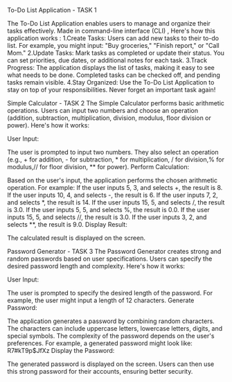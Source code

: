 To-Do List Application - TASK 1

The To-Do List Application enables users to manage and organize their tasks effectively. Made in command-line interface (CLI) , Here's how this application works :
   1.Create Tasks:
            Users can add new tasks to their to-do list.
            For example, you might input: "Buy groceries," "Finish report," or "Call Mom."
   2.Update Tasks:
            Mark tasks as completed or update their status.
            You can set priorities, due dates, or additional notes for each task.
   3.Track Progress:
            The application displays the list of tasks, making it easy to see what needs to be done.
            Completed tasks can be checked off, and pending tasks remain visible.
   4.Stay Organized:
            Use the To-Do List Application to stay on top of your responsibilities.
            Never forget an important task again!

Simple Calculator - TASK 2
The Simple Calculator performs basic arithmetic operations. Users can input two numbers and choose an operation (addition, subtraction, multiplication, division, modulus, floor division or power). Here's how it works:

User Input:

The user is prompted to input two numbers.
They also select an operation (e.g., + for addition, - for subtraction, * for multiplication, / for division,% for modulus,// for floor division, ** for power).
Perform Calculation:

Based on the user's input, the application performs the chosen arithmetic operation.
For example:
If the user inputs 5, 3, and selects +, the result is 8.
If the user inputs 10, 4, and selects -, the result is 6.
If the user inputs 7, 2, and selects *, the result is 14.
If the user inputs 15, 5, and selects /, the result is 3.0.
If the user inputs 5, 5, and selects %, the result is 0.0.
If the user inputs 15, 5, and selects //, the result is 3.0.
If the user inputs 3, 2, and selects **, the result is 9.0.
Display Result:

The calculated result is displayed on the screen.

Password Generator - TASK 3
The Password Generator creates strong and random passwords based on user specifications. Users can specify the desired password length and complexity. Here's how it works:

User Input:

The user is prompted to specify the desired length of the password.
For example, the user might input a length of 12 characters.
Generate Password:

The application generates a password by combining random characters.
The characters can include uppercase letters, lowercase letters, digits, and special symbols.
The complexity of the password depends on the user's preferences.
For example, a generated password might look like: R7#kT9p$JfXz
Display the Password:

The generated password is displayed on the screen.
Users can then use this strong password for their accounts, ensuring better security.

